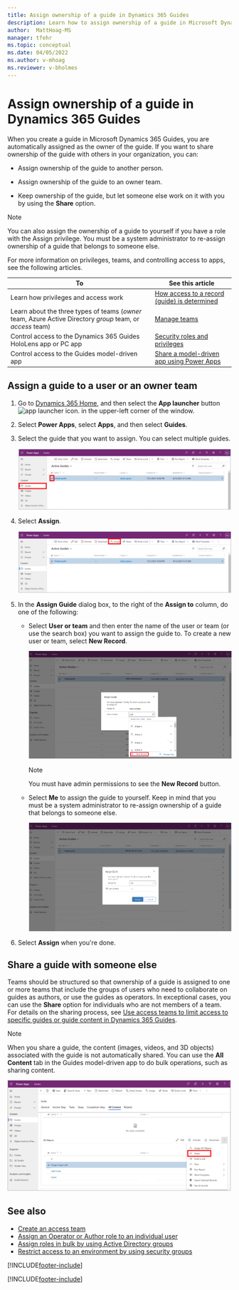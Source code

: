 ```yaml
---
title: Assign ownership of a guide in Dynamics 365 Guides
description: Learn how to assign ownership of a guide in Microsoft Dynamics 365 Guides.
author:  MattHoag-MS
manager: tfehr
ms.topic: conceptual
ms.date: 04/05/2022
ms.author: v-mhoag
ms.reviewer: v-bholmes
---
```


# Assign ownership of a guide in Dynamics 365 Guides

When you create a guide in Microsoft Dynamics 365 Guides, you are automatically assigned as the owner of the guide. If you want to share ownership of the guide with others in your organization, you can:

- Assign ownership of the guide to another person. 

- Assign ownership of the guide to an owner team. 

- Keep ownership of the guide, but let someone else work on it with you by using the **Share** option.

> [!NOTE]
> You can also assign the ownership of a guide to yourself if you have a role with the Assign privilege. You must be a system administrator to re-assign ownership of a guide that belongs to someone else.

For more information on privileges, teams, and controlling access to apps, see the following articles.

|To|See this article|
|---------------------------------------|-----------------------------------------------------|
|Learn how privileges and access work| [How access to a record (guide) is determined](/power-platform/admin/how-record-access-determined)|
|Learn about the three types of teams (*owner* team, Azure Active Directory *group* team, or *access* team)|[Manage teams](/power-platform/admin/manage-teams)|
|Control access to the Dynamics 365 Guides HoloLens app or PC app|[Security roles and privileges](/power-platform/admin/security-roles-privileges#team-members-privilege-inheritance)|
|Control access to the Guides model-driven app| [Share a model-driven app using Power Apps](/powerapps/maker/model-driven-apps/share-model-driven-app)|

## Assign a guide to a user or an owner team

1. Go to [Dynamics 365 Home](https://home.dynamics.com/), and then select the **App launcher** button ![app launcher icon.](media/app-launcher-icon.png) in the upper-left corner of the window.

2. Select **Power Apps**, select **Apps**, and then select **Guides**.  

3. Select the guide that you want to assign. You can select multiple guides.
   
   ![Select the guide that you want to reassign.](media/admin-access-assign-01.PNG "Select the guide that you want to reassign")

4. Select **Assign**.

   ![Select assign a guide.](media/admin-access-assign-02a.PNG "Select assign a guide")

5. In the **Assign Guide** dialog box, to the right of the **Assign to** column, do one of the following:

    - Select **User or team** and then enter the name of the user or team (or use the search box) you want to assign the guide to. To create a new user or team, select **New Record**.
      
      ![Use the lookup to reassign a guide.](media/admin-access-assign-04a.PNG "Use the lookup to reassign a guide")

      > [!NOTE]
      > You must have admin permissions to see the **New Record** button. 

    - Select **Me** to assign the guide to yourself. Keep in mind that you must be a system administrator to re-assign ownership of a guide that belongs to someone else.    
      
      ![Select Me to assign the guide to yourself.](media/admin-access-assign03a.PNG "Select Me to assign the guide to yourself")    
      
6. Select **Assign** when you're done.

## Share a guide with someone else

Teams should be structured so that ownership of a guide is assigned to one or more teams that include the groups of users who need to collaborate on guides as authors, or use the guides as operators. In exceptional cases, you can use the **Share** option for individuals who are not members of a team. For details on the sharing process, see [Use access teams to limit access to specific guides or guide content in Dynamics 365 Guides](/dynamics365/mixed-reality/guides/admin-access-teams).

> [!NOTE]
> When you share a guide, the content (images, videos, and 3D objects) associated with the guide is not automatically shared. You can use the **All Content** tab in the Guides model-driven app to do bulk operations, such as sharing content. 
>
> ![Screenshot of All Content tab in the Guides model-driven app.](media/mda-all-content-tab.PNG "Screenshot of All Content tab in the Guides model-driven app") 

## See also

- [Create an access team](admin-access-teams.md)
- [Assign an Operator or Author role to an individual user](assign-role.md)
- [Assign roles in bulk by using Active Directory groups](admin-assign-role-groups.md)
- [Restrict access to an environment by using security groups](admin-security.md)

[!INCLUDE[footer-include](../includes/footer-banner.md)]

[!INCLUDE[footer-include](../includes/footer-banner.md)]